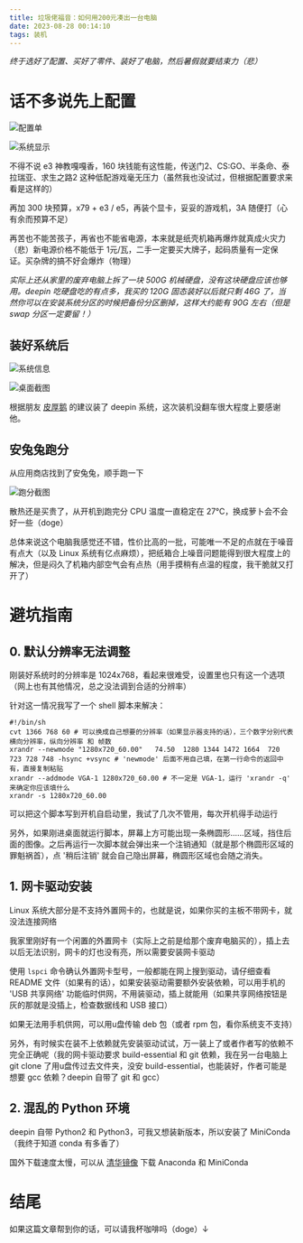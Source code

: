 ```yaml
---
title: 垃圾佬福音：如何用200元凑出一台电脑
date: 2023-08-28 00:14:10
tags: 装机
---
```

*终于选好了配置、买好了零件、装好了电脑，然后暑假就要结束力（悲）*

# 话不多说先上配置

![配置单](images/2023/08/28/1/1.jpeg)

![系统显示](images/2023/08/28/1/5.png)

不得不说 e3 神教嘎嘎香，160 块钱能有这性能，传送门2、CS:GO、半条命、泰拉瑞亚、求生之路2 这种低配游戏毫无压力（虽然我也没试过，但根据配置要求来看是这样的）

再加 300 块预算，x79 + e3 / e5，再装个显卡，妥妥的游戏机，3A 随便打（心有余而预算不足）

再苦也不能苦孩子，再省也不能省电源，本来就是纸壳机箱再爆炸就真成火灾力（悲）新电源价格不能低于 1元/瓦，二手一定要买大牌子，起码质量有一定保证。买杂牌的搞不好会爆炸（物理）

*实际上还从家里的废弃电脑上拆了一块 500G 机械硬盘，没有这块硬盘应该也够用。deepin 吃硬盘吃的有点多，我买的 120G 固态装好以后就只剩 46G 了，当然你可以在安装系统分区的时候把备份分区删掉，这样大约能有 90G 左右（但是 swap 分区一定要留！）*

## 装好系统后

![系统信息](images/2023/08/28/1/2.png)

![桌面截图](images/2023/08/28/1/3.png)

根据朋友 [皮厚鹅](https://github.com/pihoue/) 的建议装了 deepin 系统，这次装机没翻车很大程度上要感谢他。

## 安兔兔跑分

从应用商店找到了安兔兔，顺手跑一下

![跑分截图](images/2023/08/28/1/4.png)

散热还是买贵了，从开机到跑完分 CPU 温度一直稳定在 27℃，换成萝卜会不会好一些（doge）

总体来说这个电脑我感觉还不错，性价比高的一批，可能唯一不足的点就在于噪音有点大（以及 Linux 系统有亿点麻烦），把纸箱合上噪音问题能得到很大程度上的解决，但是闷久了机箱内部空气会有点热（用手摸稍有点温的程度，我干脆就又打开了）

# 避坑指南

## 0. 默认分辨率无法调整

刚装好系统时的分辨率是 1024x768，看起来很难受，设置里也只有这一个选项（网上也有其他情况，总之没法调到合适的分辨率）

针对这一情况我写了一个 shell 脚本来解决：

```
#!/bin/sh
cvt 1366 768 60 # 可以换成自己想要的分辨率（如果显示器支持的话），三个数字分别代表 横向分辨率，纵向分辨率 和 帧数
xrandr --newmode "1280x720_60.00"   74.50  1280 1344 1472 1664  720 723 728 748 -hsync +vsync # 'newmode' 后面不用自己填，在第一行命令的返回中有，直接复制粘贴
xrandr --addmode VGA-1 1280x720_60.00 # 不一定是 VGA-1，运行 'xrandr -q' 来确定你应该填什么
xrandr -s 1280x720_60.00
```

可以把这个脚本写到开机自启动里，我试了几次不管用，每次开机得手动运行

另外，如果刚进桌面就运行脚本，屏幕上方可能出现一条椭圆形……区域，挡住后面的图像。之后再运行一次脚本就会弹出来一个注销通知（就是那个椭圆形区域的罪魁祸首），点 '稍后注销' 就会自己隐出屏幕，椭圆形区域也会随之消失。

## 1. 网卡驱动安装

Linux 系统大部分是不支持外置网卡的，也就是说，如果你买的主板不带网卡，就没法连接网络

我家里刚好有一个闲置的外置网卡（实际上之前是给那个废弃电脑买的），插上去以后无法识别，网卡的灯也没有亮，所以需要安装网卡驱动

使用 `lspci` 命令确认外置网卡型号，一般都能在网上搜到驱动，请仔细查看 README 文件（如果有的话），如果安装驱动需要额外安装依赖，可以用手机的 'USB 共享网络' 功能临时供网，不用装驱动，插上就能用（如果共享网络按钮是灰的那就是没插上，检查数据线和 USB 接口）

如果无法用手机供网，可以用u盘传输 deb 包（或者 rpm 包，看你系统支不支持）

另外，有时候实在装不上依赖就先安装驱动试试，万一装上了或者作者写的依赖不完全正确呢（我的网卡驱动要求 build-essential 和 git 依赖，我在另一台电脑上 git clone 了用u盘传过去文件夹，没安 build-essential，也能装好，作者可能是想要 gcc 依赖？deepin 自带了 git 和 gcc）

## 2. 混乱的 Python 环境

deepin 自带 Python2 和 Python3，可我又想装新版本，所以安装了 MiniConda（我终于知道 conda 有多香了）

国外下载速度太慢，可以从 [清华镜像](https://mirrors.tuna.tsinghua.edu.cn/anaconda/miniconda/) 下载 Anaconda 和 MiniConda

# 结尾

如果这篇文章帮到你的话，可以请我杯咖啡吗（doge）↓

